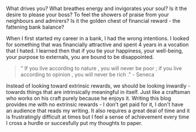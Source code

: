What drives you? What breathes energy and invigorates your soul? Is it the desire to please your boss? To feel the showers of praise from your neighbours and admirers? Is it the golden chest of financial reward - the fattening bank balance?  

When I first started my career in a bank, I had the wrong intentions. I looked for something that was financially attractive and spent 4 years in a vocation that I hated. I learned then that if you tie your happiness, your well-being, your purpose to externals, you are bound to be disappointed. 

> " If you live according to nature , you will never be poor ; if you live according to opinion , you will never be rich ." - Seneca

Instead of looking toward extrinsic rewards, we should be looking inwardly - towards things that are intrinsically meaningful in itself. Just like a craftsman who works on his craft purely because he enjoys it. Writing this blog provides me with no extrinsic rewards - I don't get paid for it, I don't have an audience that reads my writing. It also requires a great deal of time and it is frustratingly difficult at times but I feel a sense of achievement every time I cross a hurdle or succesfully put my thoughts to paper. 

